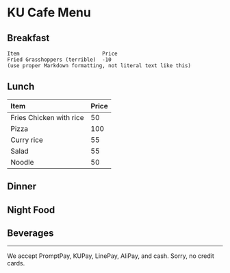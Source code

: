 # KU Cafe Menu


## Breakfast

    Item                           Price
    Fried Grasshoppers (terrible)  -10
    (use proper Markdown formatting, not literal text like this)

## Lunch 

| Item                        | Price |
|:----------------------------|-------|
| Fries Chicken with rice     | 50    |
| Pizza                       | 100   |
| Curry rice                  | 55    |
| Salad                       | 55    |
| Noodle                      | 50    |

## Dinner


## Night Food


## Beverages



---

We accept PromptPay, KUPay, LinePay, AliPay, and cash. Sorry, no credit cards.
